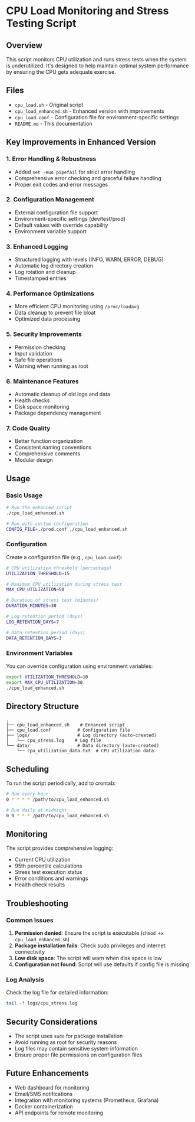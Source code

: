 # CPU Load Monitoring and Stress Testing Script

## Overview
This script monitors CPU utilization and runs stress tests when the system is underutilized. It's designed to help maintain optimal system performance by ensuring the CPU gets adequate exercise.

## Files
- `cpu_load.sh` - Original script
- `cpu_load_enhanced.sh` - Enhanced version with improvements
- `cpu_load.conf` - Configuration file for environment-specific settings
- `README.md` - This documentation

## Key Improvements in Enhanced Version

### 1. **Error Handling & Robustness**
- Added `set -euo pipefail` for strict error handling
- Comprehensive error checking and graceful failure handling
- Proper exit codes and error messages

### 2. **Configuration Management**
- External configuration file support
- Environment-specific settings (dev/test/prod)
- Default values with override capability
- Environment variable support

### 3. **Enhanced Logging**
- Structured logging with levels (INFO, WARN, ERROR, DEBUG)
- Automatic log directory creation
- Log rotation and cleanup
- Timestamped entries

### 4. **Performance Optimizations**
- More efficient CPU monitoring using `/proc/loadavg`
- Data cleanup to prevent file bloat
- Optimized data processing

### 5. **Security Improvements**
- Permission checking
- Input validation
- Safe file operations
- Warning when running as root

### 6. **Maintenance Features**
- Automatic cleanup of old logs and data
- Health checks
- Disk space monitoring
- Package dependency management

### 7. **Code Quality**
- Better function organization
- Consistent naming conventions
- Comprehensive comments
- Modular design

## Usage

### Basic Usage
```bash
# Run the enhanced script
./cpu_load_enhanced.sh

# Run with custom configuration
CONFIG_FILE=./prod.conf ./cpu_load_enhanced.sh
```

### Configuration
Create a configuration file (e.g., `cpu_load.conf`):
```bash
# CPU utilization threshold (percentage)
UTILIZATION_THRESHOLD=15

# Maximum CPU utilization during stress test
MAX_CPU_UTILIZATION=50

# Duration of stress test (minutes)
DURATION_MINUTES=30

# Log retention period (days)
LOG_RETENTION_DAYS=7

# Data retention period (days)
DATA_RETENTION_DAYS=3
```

### Environment Variables
You can override configuration using environment variables:
```bash
export UTILIZATION_THRESHOLD=10
export MAX_CPU_UTILIZATION=30
./cpu_load_enhanced.sh
```

## Directory Structure
```
.
├── cpu_load_enhanced.sh    # Enhanced script
├── cpu_load.conf          # Configuration file
├── logs/                  # Log directory (auto-created)
│   └── cpu_stress.log    # Log file
└── data/                  # Data directory (auto-created)
    └── cpu_utilization_data.txt  # CPU utilization data
```

## Scheduling
To run the script periodically, add to crontab:
```bash
# Run every hour
0 * * * * /path/to/cpu_load_enhanced.sh

# Run daily at midnight
0 0 * * * /path/to/cpu_load_enhanced.sh
```

## Monitoring
The script provides comprehensive logging:
- Current CPU utilization
- 95th percentile calculations
- Stress test execution status
- Error conditions and warnings
- Health check results

## Troubleshooting

### Common Issues
1. **Permission denied**: Ensure the script is executable (`chmod +x cpu_load_enhanced.sh`)
2. **Package installation fails**: Check sudo privileges and internet connectivity
3. **Low disk space**: The script will warn when disk space is low
4. **Configuration not found**: Script will use defaults if config file is missing

### Log Analysis
Check the log file for detailed information:
```bash
tail -f logs/cpu_stress.log
```

## Security Considerations
- The script uses `sudo` for package installation
- Avoid running as root for security reasons
- Log files may contain sensitive system information
- Ensure proper file permissions on configuration files

## Future Enhancements
- Web dashboard for monitoring
- Email/SMS notifications
- Integration with monitoring systems (Prometheus, Grafana)
- Docker containerization
- API endpoints for remote monitoring 
